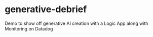 # generative-debrief
Demo to show off generative AI creation with a Logic App along with Monitoring on Datadog
